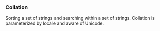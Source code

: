 ### Collation

Sorting a set of strings and searching within a set of strings. Collation is parameterized by locale and aware of Unicode.
